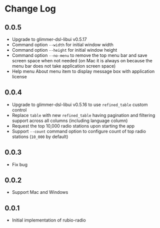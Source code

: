 # Change Log

## 0.0.5

- Upgrade to glimmer-dsl-libui v0.5.17
- Command option `--width` for initial window width
- Command option `--height` for initial window height
- Command option `--no-menu` to remove the top menu bar and save screen space when not needed (on Mac it is always on because the menu bar does not take application screen space)
- Help menu About menu item to display message box with application license

## 0.0.4

- Upgrade to glimmer-dsl-libui v0.5.16 to use `refined_table` custom control
- Replace `table` with new `refined_table` having pagination and filtering support across all columns (including language column)
- Request the top 10,000 radio stations upon starting the app
- Support `--count` command option to configure count of top radio stations (`10_000` by default)

## 0.0.3

- Fix bug

## 0.0.2

- Support Mac and Windows

## 0.0.1

- Initial implementation of rubio-radio
